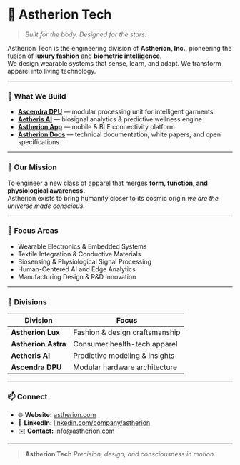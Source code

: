 # 🌌 Astherion Tech

> *Built for the body. Designed for the stars.*

Astherion Tech is the engineering division of **Astherion, Inc.**, pioneering the fusion of **luxury fashion** and **biometric intelligence**.  
We design wearable systems that sense, learn, and adapt. We transform apparel into living technology.

---

### 🚀 What We Build
- **[Ascendra DPU](https://github.com/AstherionTech/AscendraSystem)** — modular processing unit for intelligent garments  
- **[Aetheris AI](https://github.com/AstherionTech/AetherisAI)** — biosignal analytics & predictive wellness engine  
- **[Astherion App](https://github.com/AstherionTech/AstherionApp)** — mobile & BLE connectivity platform  
- **[Astherion Docs](https://github.com/AstherionTech/AstherionDocs)** — technical documentation, white papers, and open specifications  

---

### 🧠 Our Mission
To engineer a new class of apparel that merges **form, function, and physiological awareness.**  
Astherion exists to bring humanity closer to its cosmic origin *we are the universe made conscious.*

---

### 🌠 Focus Areas
- Wearable Electronics & Embedded Systems  
- Textile Integration & Conductive Materials  
- Biosensing & Physiological Signal Processing  
- Human-Centered AI and Edge Analytics  
- Manufacturing Design & R&D Innovation  

---

### 🧬 Divisions
| Division | Focus |
|-----------|--------|
| **Astherion Lux** | Fashion & design craftsmanship |
| **Astherion Astra** | Consumer health-tech apparel |
| **Aetheris AI** | Predictive modeling & insights |
| **Ascendra DPU** | Modular hardware architecture |

---

### 📫 Connect
- 🌐 **Website:** [astherion.com](https://www.astherion.com)  
- 💼 **LinkedIn:** [linkedin.com/company/astherion](https://linkedin.com/company/astherion)  
- ✉️ **Contact:** [info@astherion.com](mailto:info@astherion.com)

---

> **Astherion Tech**  *Precision, design, and consciousness in motion.*

